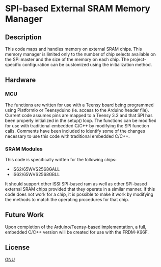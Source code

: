 # SPI-based External SRAM Memory Manager

## Description
This code maps and handles memory on external SRAM chips. This memory manager is limited only to the number of chip selects available on the SPI master and the size of the memory on each chip. The project-specific configuration can be customized using the initialization method.  

## Hardware
### MCU
The functions are written for use with a Teensy board being programmed using Platformio or Teensyduino (ie. access to the Arduino header file). Current code assumes pins are mapped to a Teensy 3.2 and that SPI has been properly initialized in the setup() loop. The functions can be modified for use with traditional embedded C/C++ by modifying the SPI function calls. Comments have been included to identify some of the changes necessary to use this code with traditional embedded C/C++.

### SRAM Modules
This code is specifically written for the following chips:
  - IS62/65WVS2568GALL
  - IS62/65WVS2568GBLL 

It should support other ISSI SPI-based ram as well as other SPI-based external SRAM chips provided that they operate in a similar manner. If this code does not work for a chip, it is possible to make it work by modifying the methods to match the operating procedures for that chip.

## Future Work
Upon completion of the Arduino/Teensy-based implementation, a full, embedded C/C++ version will be created for use with the FRDM-K66F.

## License
[GNU](https://choosealicense.com/licenses/gpl-3.0/)
